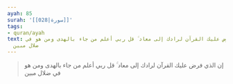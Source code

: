 ```yaml
---
ayah: 85
surah: '[[028|سورة]]'
tags:
- quran/ayah
text: إن الذي فرض عليك القرآن لرادك إلى معاد ۚ قل ربي أعلم من جاء بالهدى ومن هو في
  ضلال مبين
---
```

> إن الذي فرض عليك القرآن لرادك إلى معاد ۚ قل ربي أعلم من جاء بالهدى ومن هو في ضلال مبين
